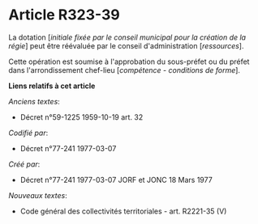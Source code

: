 # Article R323-39

La dotation [*initiale fixée par le conseil municipal pour la création de la régie*] peut être réévaluée par le conseil
d'administration [*ressources*].

Cette opération est soumise à l'approbation du sous-préfet ou du préfet dans l'arrondissement chef-lieu [*compétence -
conditions de forme*].

**Liens relatifs à cet article**

_Anciens textes_:

  - Décret n°59-1225 1959-10-19 art. 32

_Codifié par_:

  - Décret n°77-241 1977-03-07

_Créé par_:

  - Décret n°77-241 1977-03-07 JORF et JONC 18 Mars 1977

_Nouveaux textes_:

  - Code général des collectivités territoriales - art. R2221-35 (V)
